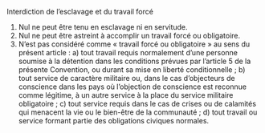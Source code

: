 Interdiction de l’esclavage et du travail forcé
1. Nul ne peut être tenu en esclavage ni en servitude.
2. Nul ne peut être astreint à accomplir un travail forcé ou
obligatoire.
3. N’est pas considéré comme « travail forcé ou obligatoire »
au sens du présent article :
a) tout travail requis normalement d’une personne soumise
à la détention dans les conditions prévues par l’article 5
de la présente Convention, ou durant sa mise en liberté
conditionnelle ;
b) tout service de caractère militaire ou, dans le cas
d’objecteurs de conscience dans les pays où l’objection
de conscience est reconnue comme légitime, à un autre
service à la place du service militaire obligatoire ;
c) tout service requis dans le cas de crises ou de calamités
qui menacent la vie ou le bien-être de la communauté ;
d) tout travail ou service formant partie des obligations
civiques normales.
